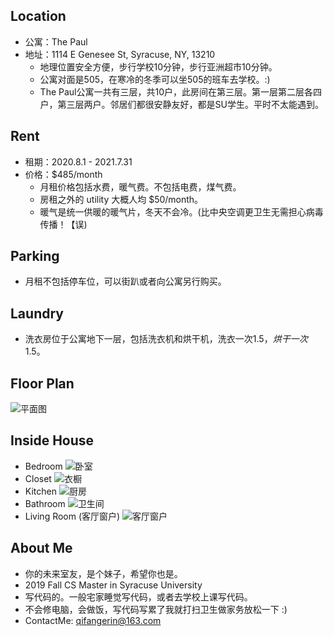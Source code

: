 ## **Location**
* 公寓：The Paul
* 地址：1114 E Genesee St, Syracuse, NY, 13210
  * 地理位置安全方便，步行学校10分钟，步行亚洲超市10分钟。
  * 公寓对面是505，在寒冷的冬季可以坐505的班车去学校。:)
  * The Paul公寓一共有三层，共10户，此房间在第三层。第一层第二层各四户，第三层两户。邻居们都很安静友好，都是SU学生。平时不太能遇到。


## **Rent**
* 租期：2020.8.1 - 2021.7.31
* 价格：$485/month
  * 月租价格包括水费，暖气费。不包括电费，煤气费。
  * 房租之外的 utility 大概人均 $50/month。
  * 暖气是统一供暖的暖气片，冬天不会冷。(比中央空调更卫生无需担心病毒传播！【误)


## **Parking**
* 月租不包括停车位，可以街趴或者向公寓另行购买。


## **Laundry**
* 洗衣房位于公寓地下一层，包括洗衣机和烘干机，洗衣一次$1.5，烘干一次$1.5。


## **Floor Plan**
![平面图](https://user-images.githubusercontent.com/38336855/76907639-1f16a580-687d-11ea-92c2-163992e363f2.jpg)

## **Inside House**
* Bedroom
![卧室](https://user-images.githubusercontent.com/38336855/76907699-479e9f80-687d-11ea-944d-cddf49e6472a.jpg)
* Closet
![衣橱](https://user-images.githubusercontent.com/38336855/76907742-6309aa80-687d-11ea-9105-a99645082196.jpg)
* Kitchen
![厨房](https://user-images.githubusercontent.com/38336855/76908048-27bbab80-687e-11ea-89cc-3f305f339b10.jpg)
* Bathroom
![卫生间](https://user-images.githubusercontent.com/38336855/76907792-816fa600-687d-11ea-93d1-d8896a0199ac.jpg)
* Living Room (客厅窗户)
![客厅窗户](https://user-images.githubusercontent.com/38336855/76907969-fc38c100-687d-11ea-8c48-df7b422a5b19.jpg)

## **About Me**
* 你的未来室友，是个妹子，希望你也是。
* 2019 Fall CS Master in Syracuse University
* 写代码的。一般宅家睡觉写代码，或者去学校上课写代码。
* 不会修电脑，会做饭，写代码写累了我就打扫卫生做家务放松一下 :)
* ContactMe: qifangerin@163.com
 
